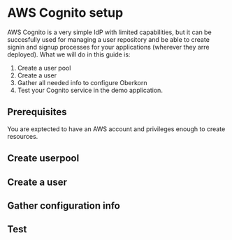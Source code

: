 # AWS Cognito setup
AWS Cognito is a very simple IdP with limited capabilities, but it can be succesfully used for managing a user repository and be able to create signin and signup processes for your applications (wherever they arre deployed). What we will do in this guide is:

  1. Create a user pool
  2. Create a user
  4. Gather all needed info to configure Oberkorn
  5. Test your Cognito service in the demo application.

## Prerequisites
You are exptected to have an AWS account and privileges enough to create resources. 

## Create userpool

## Create a user

## Gather configuration info

## Test

